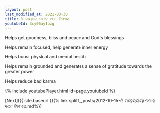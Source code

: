 ```yaml
---
layout: post
last_modified_at: 2021-03-30
title: ଓଁ ବାୟାବେ ନମାହ ୧୦୮ ଟିମଏସ
youtubeId: 3cy06ayIbzg
---
```

 
 
Helps get goodness, bliss and peace and God's blessings
 
Helps remain focused, help generate inner energy 
 
Helps boost physical and mental health 
 
Helps remain grounded and generates a sense of gratitude towards the greater power 
 
Helps reduce bad karma
 
 
 
 


{% include youtubePlayer.html id=page.youtubeId %}
 
[Next]({{ site.baseurl }}{% link  split1/_posts/2012-10-15-ଓଁ ମହେନ୍ଦ୍ରାୟା ନମାହ ୧୦୮ ଟିମଏସ.md%})
 
